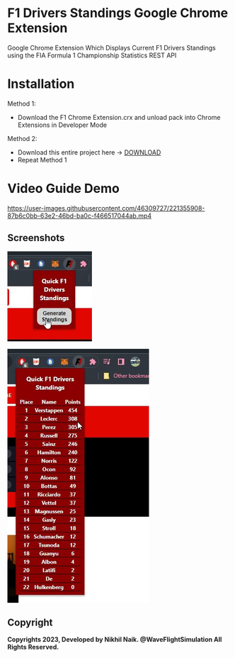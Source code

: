 # F1 Drivers Standings Google Chrome Extension

Google Chrome Extension Which Displays Current F1 Drivers Standings using the 
FIA Formula 1 Championship Statistics REST API 

# Installation
Method 1:
- Download the F1 Chrome Extension.crx and unload pack into Chrome Extensions in Developer Mode

Method 2:
- Download this entire project here -> [DOWNLOAD](https://github.com/nikhilsurfingaus/f1-chrome-extension/archive/refs/heads/master.zip)
- Repeat Method 1

# Video Guide Demo

https://user-images.githubusercontent.com/46309727/221355908-87b6c0bb-63e2-46bd-ba0c-f466517044ab.mp4

## Screenshots
<p float="center">
  <img src="https://github.com/nikhilsurfingaus/f1-chrome-extension/blob/master/assets/demo1.jpg"  />
</p>
<p float="center">
  <img src="https://github.com/nikhilsurfingaus/f1-chrome-extension/blob/master/assets/demo2.jpg" />
</p>

## Copyright

**Copyrights 2023, Developed by Nikhil Naik. @WaveFlightSimulation All Rights Reserved.**

